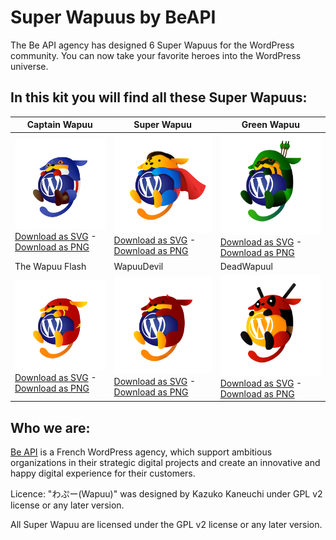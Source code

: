 # Super Wapuus by BeAPI
The Be API agency has designed 6 Super Wapuus for the WordPress community.
You can now take your favorite heroes into the WordPress universe.
## In this kit you will find all these Super Wapuus:
| Captain Wapuu                                                                                                                                               | Super Wapuu                                                                                                                                       | Green Wapuu                                                                                                                                 |
|-------------------------------------------------------------------------------------------------------------------------------------------------------------|---------------------------------------------------------------------------------------------------------------------------------------------------|---------------------------------------------------------------------------------------------------------------------------------------------|
| ![](wapuus/svg/Captain_Wapuu.svg "Captain Wapuu") [Download as SVG](wapuus/svg/Captain_Wapuu.svg) - [Download as PNG](wapuus/png/Captain_Wapuu.png)         | ![](wapuus/svg/Super_Wapuu.svg "Super Wapuu") [Download as SVG](wapuus/svg/Super_Wapuu.svg) - [Download as PNG](wapuus/png/Super_Wapuu.png)       | ![](wapuus/svg/Green_Wapuu.svg "Green Wapuu") [Download as SVG](wapuus/svg/Green_Wapuu.svg) - [Download as PNG](wapuus/png/Green_Wapuu.png) |
| The Wapuu Flash                                                                                                                                             | WapuuDevil                                                                                                                                        | DeadWapuul                                                                                                                                  |
| ![](wapuus/svg/The_Wapuu_Flash.svg "The Wapuu Flash") [Download as SVG](wapuus/svg/The_Wapuu_Flash.svg) - [Download as PNG](wapuus/png/The_Wapuu_Flash.png) | ![](wapuus/svg/WapuuDevil.svg "WapuuDevil") [Download as SVG](wapuus/svg/WapuuDevil.svg) - [Download as PNG](wapuus/png/WapuuDevil.png) | ![](wapuus/svg/DeadWapuul.svg "DeadWapuul") [Download as SVG](wapuus/svg/DeadWapuul.svg) - [Download as PNG](wapuus/png/DeadWapuul.png)     |
## Who we are:

[Be API](https://beapi.fr/) is a French WordPress agency, which support ambitious organizations in their strategic digital projects and create an innovative and happy digital experience for their customers.

Licence:
"わぷー(Wapuu)" was designed by Kazuko Kaneuchi under GPL v2 license or any later version.

All Super Wapuu are licensed under the GPL v2 license or any later version.
